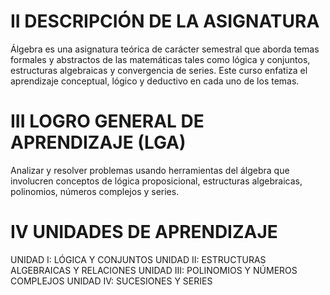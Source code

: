 # II DESCRIPCIÓN DE LA ASIGNATURA

Álgebra es una asignatura teórica de carácter semestral que aborda temas formales y abstractos de las matemáticas tales como lógica y conjuntos, estructuras algebraicas y convergencia de series. Este curso enfatiza el aprendizaje conceptual, lógico y deductivo en cada uno de los temas.

# III LOGRO GENERAL DE APRENDIZAJE (LGA)

Analizar y resolver problemas usando herramientas del álgebra que involucren conceptos de lógica proposicional, estructuras algebraicas, polinomios, números complejos y series.

# IV UNIDADES DE APRENDIZAJE

UNIDAD I: LÓGICA Y CONJUNTOS
UNIDAD II: ESTRUCTURAS ALGEBRAICAS Y RELACIONES 
UNIDAD III: POLINOMIOS Y NÚMEROS COMPLEJOS
UNIDAD IV: SUCESIONES Y SERIES

 




